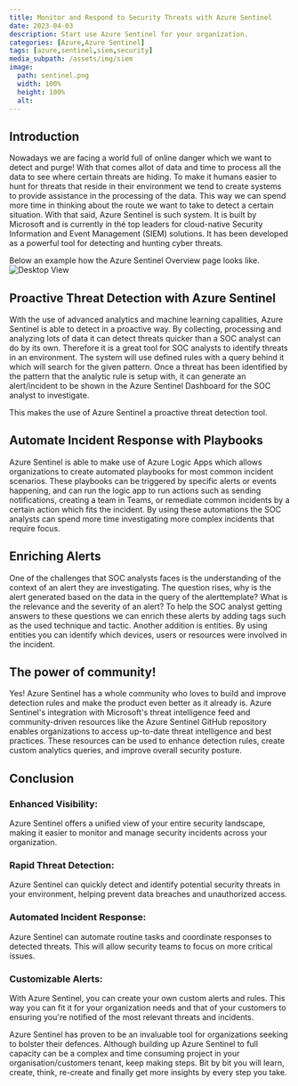 ```yaml
---
title: Monitor and Respond to Security Threats with Azure Sentinel
date: 2023-04-03
description: Start use Azure Sentinel for your organization. 
categories: [Azure,Azure Sentinel]
tags: [azure,sentinel,siem,security]
media_subpath: /assets/img/siem
image:
  path: sentinel.png
  width: 100%
  height: 100%
  alt:
---
```


## Introduction
Nowadays we are facing a world full of online danger which we want to detect and purge! With that comes allot of data and time to process all the data to see where certain threats are hiding. To make it humans easier to hunt for threats that reside in their environment we tend to create systems to provide assistance in the processing of the data. This way we can spend more time in thinking about the route we want to take to detect a certain situation. 
With that said, Azure Sentinel is such system. It is built by Microsoft and is currently in thé top leaders for cloud-native Security Information and Event Management (SIEM) solutions. It has been developed as a powerful tool for detecting and hunting cyber threats.

Below an example how the Azure Sentinel Overview page looks like.
![Desktop View](example_incident_dashboard.png)

## Proactive Threat Detection with Azure Sentinel

With the use of advanced analytics and machine learning capalities, Azure Sentinel is able to detect in a proactive way. By collecting, processing and analyzing lots of data it can detect threats quicker than a SOC analyst can do by its own. Therefore it is a great tool for SOC analysts to identify threats in an environment. The system will use defined rules with a query behind it which will search for the given pattern. Once a threat has been identified by the pattern that the analytic rule is setup with, it can generate an alert/incident to be shown in the Azure Sentinel Dashboard for the SOC analyst to investigate.

This makes the use of Azure Sentinel a proactive threat detection tool.


## Automate Incident Response with Playbooks

Azure Sentinel is able to make use of Azure Logic Apps which allows organizations to create automated playbooks for most common incident scenarios. These playbooks can be triggered by specific alerts or events happening, and can run the logic app to run actions such as sending notifications, creating a team in Teams, or remediate common incidents by a certain action which fits the incident. By using these automations the SOC analysts can spend more time investigating more complex incidents that require focus.

## Enriching Alerts
One of the challenges that SOC analysts faces is the understanding of the context of an alert they are investigating. The question rises, why is the alert generated based on the data in the query of the alerttemplate? What is the relevance and the severity of an alert? To help the SOC analyst getting answers to these questions we can enrich these alerts by adding tags such as the used technique and tactic. Another addition is entities. By using entities you can identify which devices, users or resources were involved in the incident. 


## The power of community!
Yes! Azure Sentinel has a whole community who loves to build and improve detection rules and make the product even better as it already is. 
Azure Sentinel's integration with Microsoft's threat intelligence feed and community-driven resources like the Azure Sentinel GitHub repository enables organizations to access up-to-date threat intelligence and best practices. These resources can be used to enhance detection rules, create custom analytics queries, and improve overall security posture.


## Conclusion

### Enhanced Visibility: 

Azure Sentinel offers a unified view of your entire security landscape, making it easier to monitor and manage security incidents across your organization.

### Rapid Threat Detection: 

Azure Sentinel can quickly detect and identify potential security threats in your environment, helping prevent data breaches and unauthorized access.

### Automated Incident Response: 

Azure Sentinel can automate routine tasks and coordinate responses to detected threats. This will allow security teams to focus on more critical issues.

### Customizable Alerts: 

With Azure Sentinel, you can create your own custom alerts and rules. This way you can fit it for your organization needs and that of your customers to ensuring you're notified of the most relevant threats and incidents.

Azure Sentinel has proven to be an invaluable tool for organizations seeking to bolster their defences. Although building up Azure Sentinel to full capacity can be a complex and time consuming project in your organisation/customers tenant, keep making steps. Bit by bit you will learn, create, think, re-create and finally get more insights by every step you take.



